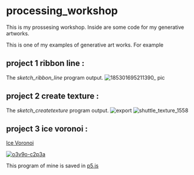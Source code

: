 # processing_workshop
This is my prossesing workshop. Inside are some code for my generative artworks.

This is one of my examples of generative art works. 
For example 

## project 1 ribbon line : 
The *sketch_ribbon_line* program output.
![185301695211390_ pic](https://github.com/jiruochong/processing_workshop/assets/142318719/f915631b-2a5a-4806-9710-7f42ebf05274)

## project 2 create texture : 
The *sketch_createtexture* program output.
![export](https://github.com/jiruochong/processing_workshop/assets/142318719/7af6877c-befc-4379-a99a-d8e73708e82e)
![shuttle_texture_1558](https://github.com/jiruochong/processing_workshop/assets/142318719/16898646-6bdb-4365-b154-04b4d432a283)

## project 3 ice voronoi : 

[Ice Voronoi](https://editor.p5js.org/kachakacha/full/7abchp3N0)

[![o3v9o-c2p3a](https://github.com/jiruochong/processing_workshop/assets/142318719/8a8b03fa-9ac9-4f4c-ad9e-119c2d133212)](https://editor.p5js.org/kachakacha/full/7abchp3N0)

This program of mine is saved in [p5.js](https://p5js.org/)
